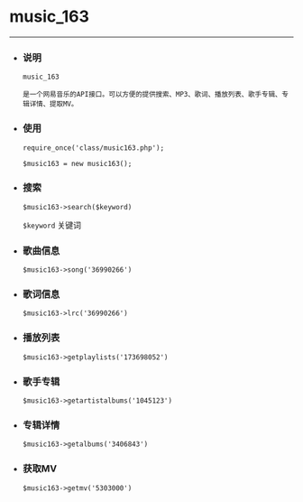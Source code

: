 # music_163
----
- ### 说明
    
    ```
    music_163
    
    是一个网易音乐的API接口。可以方便的提供搜索、MP3、歌词、播放列表、歌手专辑、专辑详情、提取MV。
    ```
    
- ### 使用
	
	`require_once('class/music163.php');`

  `$music163 = new music163();`
	
- ### 搜索


    `$music163->search($keyword)`
    
    `$keyword` 关键词
    
	
- ### 歌曲信息
	
    `$music163->song('36990266')`
	
- ### 歌词信息
	
    `$music163->lrc('36990266')`

- ### 播放列表
	
    `$music163->getplaylists('173698052')`

- ### 歌手专辑
	
    `$music163->getartistalbums('1045123')`

- ### 专辑详情
	
    `$music163->getalbums('3406843')`

- ### 获取MV
	
    `$music163->getmv('5303000')`
